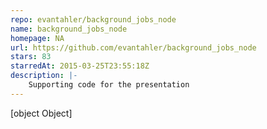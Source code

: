 ```yaml
---
repo: evantahler/background_jobs_node
name: background_jobs_node
homepage: NA
url: https://github.com/evantahler/background_jobs_node
stars: 83
starredAt: 2015-03-25T23:55:18Z
description: |-
    Supporting code for the presentation
---
```


[object Object]
